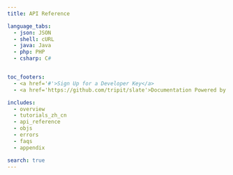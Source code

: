 ```yaml
---
title: API Reference

language_tabs:
  - json: JSON
  - shell: cURL
  - java: Java
  - php: PHP
  - csharp: C#


toc_footers:
  - <a href='#'>Sign Up for a Developer Key</a>
  - <a href='https://github.com/tripit/slate'>Documentation Powered by Slate</a>

includes:
  - overview
  - tutorials_zh_cn
  - api_reference
  - objs
  - errors
  - faqs
  - appendix

search: true
---
```

